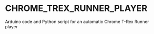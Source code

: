 # CHROME_TREX_RUNNER_PLAYER
Arduino code and Python script for an automatic Chrome T-Rex Runner player
